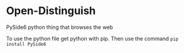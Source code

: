 # Open-Distinguish
PySide6 python thing that browses the web

To use the python file get python with pip.
Then use the command `pip install PySide6`
